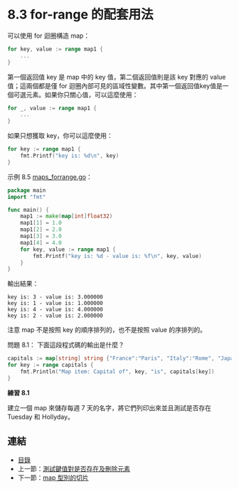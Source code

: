 # 8.3 for-range 的配套用法

可以使用 for 迴圈構造 map：

```go
for key, value := range map1 {
	...
}
```

第一個返回值 key 是 map 中的 key 值，第二個返回值則是該 key 對應的 value 值；這兩個都是僅 for 迴圈內部可見的區域性變數。其中第一個返回值key值是一個可選元素。如果你只關心值，可以這麼使用：

```go
for _, value := range map1 {
	...
}
```

如果只想獲取 key，你可以這麼使用：

```go
for key := range map1 {
	fmt.Printf("key is: %d\n", key)
}
```

示例 8.5 [maps_forrange.go](examples/chapter_8/maps_forrange.go)：

```go
package main
import "fmt"

func main() {
	map1 := make(map[int]float32)
	map1[1] = 1.0
	map1[2] = 2.0
	map1[3] = 3.0
	map1[4] = 4.0
	for key, value := range map1 {
		fmt.Printf("key is: %d - value is: %f\n", key, value)
	}
}
```

輸出結果：

	key is: 3 - value is: 3.000000
	key is: 1 - value is: 1.000000
	key is: 4 - value is: 4.000000
	key is: 2 - value is: 2.000000

注意 map 不是按照 key 的順序排列的，也不是按照 value 的序排列的。

問題 8.1： 下面這段程式碼的輸出是什麼？

```go
capitals := map[string] string {"France":"Paris", "Italy":"Rome", "Japan":"Tokyo" }
for key := range capitals {
	fmt.Println("Map item: Capital of", key, "is", capitals[key])
}
```

**練習 8.1**

建立一個 map 來儲存每週 7 天的名字，將它們列印出來並且測試是否存在 Tuesday 和 Hollyday。

## 連結

- [目錄](directory.md)
- 上一節：[測試鍵值對是否存在及刪除元素](08.2.md)
- 下一節：[map 型別的切片](08.4.md)
